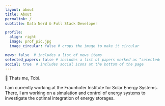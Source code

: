 ```yaml
---
layout: about
title: About
permalink: /
subtitle: Data Nerd & Full Stack Developer

profile:
  align: right
  image: prof_pic.jpg
  image_circular: false # crops the image to make it circular

news: false  # includes a list of news items
selected_papers: false # includes a list of papers marked as "selected={true}"
social: true  # includes social icons at the bottom of the page
---
```


👋 Thats me, Tobi.

I am currently working at the Fraunhofer Institute for Solar Energy Systems. There, I am working on a simulation and control of energy systems to investigate the optimal integration of energy storages.
